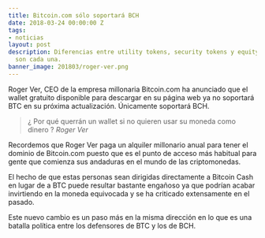 ```yaml
---
title: Bitcoin.com sólo soportará BCH
date: 2018-03-24 00:00:00 Z
tags:
- noticias
layout: post
description: Diferencias entre utility tokens, security tokens y equity tokens. Qué
  son cada una.
banner_image: 201803/roger-ver.png
---
```


Roger Ver, CEO de la empresa millonaria Bitcoin.com ha anunciado que el wallet gratuito disponible para descargar en su página web ya no soportará BTC en su próxima actualización. Únicamente soportará BCH.

<!--more-->

> ¿ Por qué querrán un wallet si no quieren usar su moneda como dinero ? <cite>Roger Ver</cite>

Recordemos que Roger Ver paga un alquiler millonario anual para tener el dominio de Bitcoin.com puesto que es el punto de acceso más habitual para gente que comienza sus andaduras en el mundo de las criptomonedas.

El hecho de que estas personas sean dirigidas directamente a Bitcoin Cash en lugar de a BTC puede resultar bastante engañoso ya que podrían acabar invirtiendo en la moneda equivocada y se ha criticado extensamente en el pasado.

Este nuevo cambio es un paso más en la misma dirección en lo que es una batalla política entre los defensores de BTC y los de BCH.